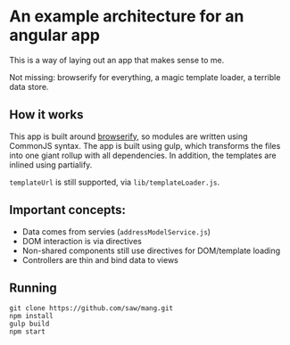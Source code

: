 # An example architecture for an angular app

This is a way of laying out an app that makes sense to me. 

Not missing: browserify for everything, a magic template loader, a terrible data store.

## How it works

This app is built around [browserify](http://browserify.org), so modules are written using CommonJS syntax. The app is built using gulp, which transforms the files into one giant rollup with all dependencies. In addition, the templates are inlined using partialify.

`templateUrl` is still supported, via `lib/templateLoader.js`.

## Important concepts:
   - Data comes from servies (`addressModelService.js`)
   - DOM interaction is via directives
   - Non-shared components still use directives for DOM/template loading
   - Controllers are thin and bind data to views


## Running

```
git clone https://github.com/saw/mang.git
npm install
gulp build
npm start
```
